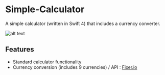 # Simple-Calculator
A simple calculator (written in Swift 4) that includes a currency converter.

![alt text](https://i.imgur.com/WFJxOJY.png)

## Features

- Standard calculator functionality
- Currency conversion (includes 9 currencies) / API : [Fixer.io](http://fixer.io/)
